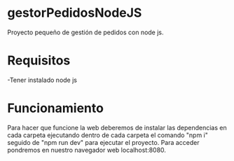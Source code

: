 # gestorPedidosNodeJS
Proyecto pequeño de gestión de pedidos con node js.
# Requisitos
-Tener instalado node js
# Funcionamiento 
Para hacer que funcione la web deberemos de instalar las dependencias en cada carpeta ejecutando
dentro de cada carpeta el comando "npm i" seguido de "npm run dev" para ejecutar el proyecto.
Para acceder pondremos en nuestro navegador web localhost:8080.
